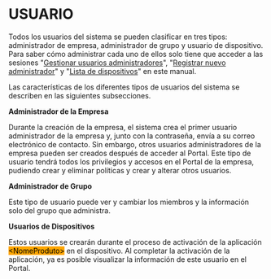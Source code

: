 # USUARIO

Todos los usuarios del sistema se pueden clasificar en tres tipos: administrador de empresa, administrador de grupo y usuario de dispositivo. Para saber cómo administrar cada uno de ellos solo tiene que acceder a las sesiones "[Gestionar usuarios administradores](gestionar-usuarios-administradores.md)", "[Registrar nuevo administrador](registrar-nuevo-usuario-administrador.md)" y "[Lista de dispositivos](../dispositivos/lista-de-dispositivos.md)" en este manual.

Las características de los diferentes tipos de usuarios del sistema se describen en las siguientes subsecciones.

**Administrador de la Empresa**

Durante la creación de la empresa, el sistema crea el primer usuario administrador de la empresa y, junto con la contraseña, envía a su correo electrónico de contacto. Sin embargo, otros usuarios administradores de la empresa pueden ser creados después de acceder al Portal. Este tipo de usuario tendrá todos los privilegios y accesos en el Portal de la empresa, pudiendo crear y eliminar políticas y crear y alterar otros usuarios.

**Administrador de Grupo**

Este tipo de usuario puede ver y cambiar los miembros y la información solo del grupo que administra.

**Usuarios de Dispositivos**

Estos usuarios se crearán durante el proceso de activación de la aplicación <mark style="background-color:orange;">\<NomeProduto></mark> en el dispositivo. Al completar la activación de la aplicación, ya es posible visualizar la información de este usuario en el Portal.
